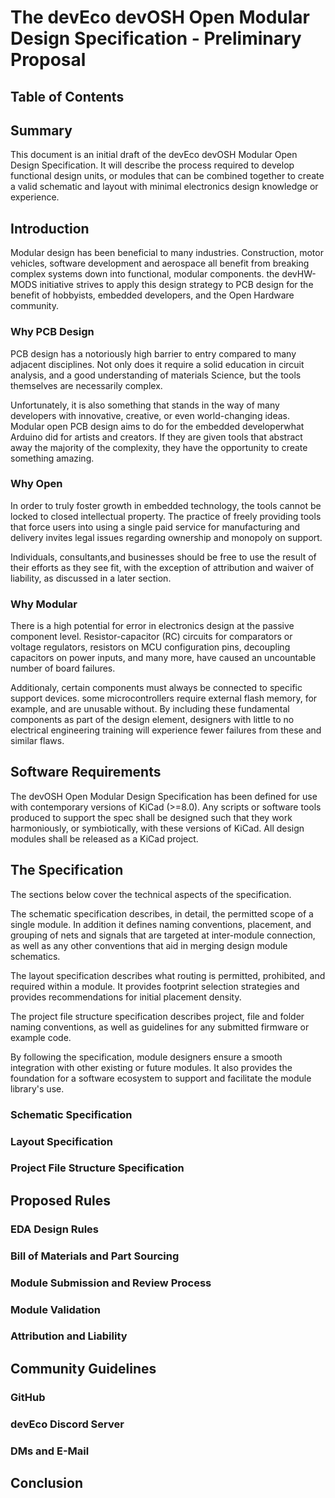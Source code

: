 # The devEco devOSH Open Modular Design Specification - Preliminary  Proposal

## Table of Contents

## Summary

This document is an initial draft of the devEco devOSH Modular Open Design Specification. It will describe the process required to develop functional design units, or modules that can be combined together to create a valid schematic and layout with minimal electronics design knowledge or experience.

## Introduction

Modular design has been beneficial to many industries. Construction, motor vehicles, software development and aerospace all benefit from breaking complex systems down into functional, modular components. the devHW-MODS initiative strives to apply this design strategy to PCB design for the benefit of hobbyists, embedded developers, and the Open Hardware community.

### Why PCB Design

PCB design has a notoriously high barrier to entry compared to many adjacent disciplines. Not only does it require a solid education in circuit analysis, and a good understanding of materials Science, but the tools themselves are necessarily complex.

Unfortunately, it is also something that stands in the way of many developers with innovative, creative, or even world-changing ideas. Modular open PCB design aims to do for the embedded developerwhat Arduino did for artists and creators. If they are given tools that abstract away the majority of the complexity, they have the opportunity to create something amazing.

### Why Open

In order to truly foster growth in embedded technology, the tools cannot be locked to closed intellectual property. The practice of freely providing tools that force users into using a single paid service for manufacturing and delivery invites legal issues regarding ownership and monopoly on support.

Individuals, consultants,and businesses should be free to use the result of their efforts as they see fit, with the exception of attribution and waiver of liability, as discussed in a later section.

### Why Modular

There is a high potential for error in electronics design at the passive component level. Resistor-capacitor (RC) circuits for comparators or voltage regulators, resistors on MCU configuration pins, decoupling capacitors on power inputs, and many more, have caused an uncountable number of board failures. 

Additionaly, certain components must always be connected to specific support devices. some microcontrollers require external flash memory, for example, and are unusable without. By including these fundamental components as part of the design element, designers with little to no electrical engineering training will experience fewer failures from these and similar flaws.

## Software Requirements

The devOSH Open Modular Design Specification has been defined for use with contemporary versions of KiCad (>=8.0). Any scripts or software tools produced to support the spec shall be designed such that they work harmoniously, or symbiotically, with these versions of KiCad. All design modules shall be released as a KiCad project.

## The Specification

The sections below cover the technical aspects of the specification.

The schematic specification describes, in detail, the permitted scope of a single module. In addition it defines naming conventions, placement, and grouping of nets and signals that are targeted at inter-module connection, as well as any other conventions that aid in merging design module schematics.

The layout specification describes what routing is permitted, prohibited, and required within a module. It provides footprint selection strategies and provides recommendations for initial placement density.

The project file structure specification describes project, file and folder naming conventions, as well as guidelines for any submitted firmware or example code.

By following the specification, module designers ensure a smooth integration with other existing or future modules. It also provides the foundation for a software ecosystem to support and facilitate the module library's use.

### Schematic Specification

### Layout Specification

### Project File Structure Specification

## Proposed Rules

### EDA Design Rules

### Bill of Materials and Part Sourcing

### Module Submission and Review Process

### Module Validation

### Attribution and Liability

## Community Guidelines

### GitHub

### devEco Discord Server

### DMs and E-Mail

## Conclusion
